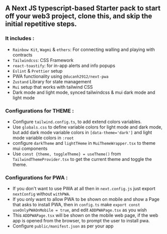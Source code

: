 ## A Next JS typescript-based Starter pack to start off your web3 project, clone this, and skip the initial repetitive steps.

### It includes : 

* `Rainbow Kit`, `Wagmi` & `ethers`: For connecting walling and playing with contracts
* `Tailwindcss`: CSS Framework
* `react-toastify`: for in-app alerts and info popups
* `Eslint` & `Prettier` setup
* PWA functionality using `@ducanh2912/next-pwa` 
* `Zustand` Library for state management
* `Mui` setup that works with tailwind CSS
* Dark mode and light mode, synced tailwindcss & mui dark mode and light mode

### Configurations for THEME : 
* Configure `tailwind.config.ts`, to add extend colors variables.
* Use `globals.css` to define variable colors for light mode and dark mode, but add dark mode variable colors in `[data-theme='dark']` and light mode variable colors in `:root`
* configure `darkTheme` and `lightTHeme` in `MuiThemeWrapper.tsx` to theme mui components
* Use `const {theme, toggleTheme} = useTheme()` from `TailwindThemeProvider.tsx` to get the current theme and toggle the theme.

### Configurations for PWA :

* If you don't want to use PWA at all then in `next.config.js` just export `nextConfig` without `withPWA`.
* If you only want to allow PWA to be shown on mobile and show a Page that asks to install PWA, then in `config.ts` make `export const useOnlyPWAOnMobile = true`, and edit `ADDPWAPage.tsx` as you wish
* This `ADDPWAPage.tsx` will be shown on the mobile web page, if the web app is opened from the browser, to prompt the user to install pwa.
* Configure `public/manifest.json` as per your app  
